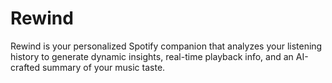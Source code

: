 # Rewind
Rewind is your personalized Spotify companion that analyzes your listening history to generate dynamic insights, real-time playback info, and an AI-crafted summary of your music taste.
